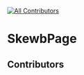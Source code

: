 [![All Contributors](https://img.shields.io/github/all-contributors/AnnikaStein/SkewbPage/master?color=ee8449&style=flat-square)](#contributors)


# SkewbPage

## Contributors

<!-- ALL-CONTRIBUTORS-LIST:START - Do not remove or modify this section -->
<!-- prettier-ignore-start -->
<!-- markdownlint-disable -->

<!-- markdownlint-restore -->
<!-- prettier-ignore-end -->

<!-- ALL-CONTRIBUTORS-LIST:END -->
